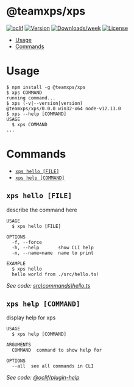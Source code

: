 @teamxps/xps
============



[![oclif](https://img.shields.io/badge/cli-oclif-brightgreen.svg)](https://oclif.io)
[![Version](https://img.shields.io/npm/v/@teamxps/xps.svg)](https://npmjs.org/package/@teamxps/xps)
[![Downloads/week](https://img.shields.io/npm/dw/@teamxps/xps.svg)](https://npmjs.org/package/@teamxps/xps)
[![License](https://img.shields.io/npm/l/@teamxps/xps.svg)](https://github.com/teamxps/xps/blob/master/package.json)

<!-- toc -->
* [Usage](#usage)
* [Commands](#commands)
<!-- tocstop -->
# Usage
<!-- usage -->
```sh-session
$ npm install -g @teamxps/xps
$ xps COMMAND
running command...
$ xps (-v|--version|version)
@teamxps/xps/0.0.0 win32-x64 node-v12.13.0
$ xps --help [COMMAND]
USAGE
  $ xps COMMAND
...
```
<!-- usagestop -->
# Commands
<!-- commands -->
* [`xps hello [FILE]`](#xps-hello-file)
* [`xps help [COMMAND]`](#xps-help-command)

## `xps hello [FILE]`

describe the command here

```
USAGE
  $ xps hello [FILE]

OPTIONS
  -f, --force
  -h, --help       show CLI help
  -n, --name=name  name to print

EXAMPLE
  $ xps hello
  hello world from ./src/hello.ts!
```

_See code: [src\commands\hello.ts](https://github.com/teamxps/xps/blob/v0.0.0/src\commands\hello.ts)_

## `xps help [COMMAND]`

display help for xps

```
USAGE
  $ xps help [COMMAND]

ARGUMENTS
  COMMAND  command to show help for

OPTIONS
  --all  see all commands in CLI
```

_See code: [@oclif/plugin-help](https://github.com/oclif/plugin-help/blob/v2.2.3/src\commands\help.ts)_
<!-- commandsstop -->
